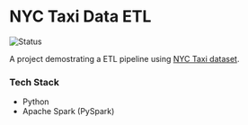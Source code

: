 # NYC Taxi Data ETL
![Status](https://img.shields.io/badge/status-in--progres-yellow)

A project demostrating a ETL pipeline using [NYC Taxi dataset](https://www.nyc.gov/site/tlc/about/tlc-trip-record-data.page).

### Tech Stack
- Python
- Apache Spark (PySpark)
